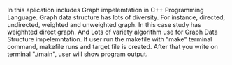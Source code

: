 In this aplication includes Graph impelemtation in C++ Programming Language. Graph data structure has lots of diversity. For instance, directed, undirected, weighted and unweighted graph.
In this case study has weighhted direct graph. And Lots of variety algorithm use for Graph Data Structure impelemntation. If user run the makefile with "make" terminal command, makefile runs
and target file is created. After that you write on terminal "./main", user will show program output.
